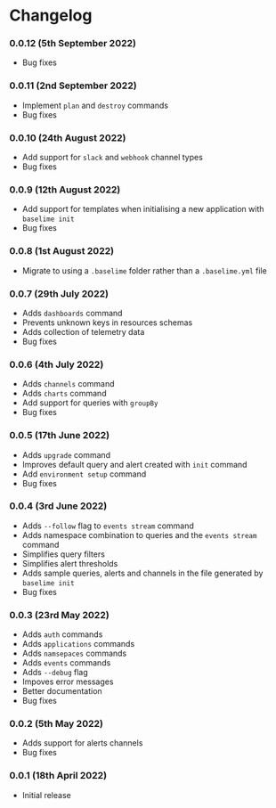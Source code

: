 # Changelog

### 0.0.12 (5th September 2022)

- Bug fixes
### 0.0.11 (2nd September 2022)

- Implement `plan` and `destroy` commands
- Bug fixes

### 0.0.10 (24th August 2022)

- Add support for `slack` and `webhook` channel types
- Bug fixes

### 0.0.9 (12th August 2022)

- Add support for templates when initialising a new application with `baselime init`
- Bug fixes

### 0.0.8 (1st August 2022)

- Migrate to using a `.baselime` folder rather than a `.baselime.yml` file

### 0.0.7 (29th July 2022)

- Adds `dashboards` command
- Prevents unknown keys in resources schemas
- Adds collection of telemetry data
- Bug fixes

### 0.0.6 (4th July 2022)

- Adds `channels` command
- Adds `charts` command
- Add support for queries with `groupBy`
- Bug fixes

### 0.0.5 (17th June 2022)

- Adds `upgrade` command
- Improves default query and alert created with `init` command
- Add `environment setup` command
- Bug fixes

### 0.0.4 (3rd June 2022)

- Adds `--follow` flag to `events stream` command
- Adds namespace combination to queries and the `events stream` command
- Simplifies query filters
- Simplifies alert thresholds
- Adds sample queries, alerts and channels in the file generated by `baselime init`
- Bug fixes

### 0.0.3 (23rd May 2022)

- Adds `auth` commands
- Adds `applications` commands
- Adds `namsepaces` commands
- Adds `events` commands
- Adds `--debug` flag
- Impoves error messages
- Better documentation
- Bug fixes

### 0.0.2 (5th May 2022)

- Adds support for alerts channels
- Bug fixes

### 0.0.1 (18th April 2022)

- Initial release